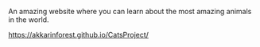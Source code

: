 An amazing website where you can learn about the most amazing animals in the world.

https://akkarinforest.github.io/CatsProject/
